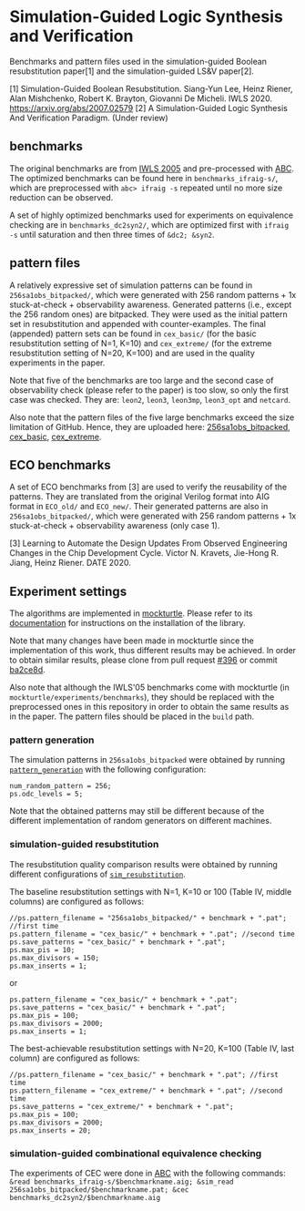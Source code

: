 # Simulation-Guided Logic Synthesis and Verification
 Benchmarks and pattern files used in the simulation-guided Boolean resubstitution paper[1] and the simulation-guided LS&V paper[2].
 
 [1] Simulation-Guided Boolean Resubstitution. Siang-Yun Lee, Heinz Riener, Alan Mishchenko, Robert K. Brayton, Giovanni De Micheli. IWLS 2020. https://arxiv.org/abs/2007.02579
 [2] A Simulation-Guided Logic Synthesis And Verification Paradigm. (Under review)

## benchmarks
The original benchmarks are from [IWLS 2005](http://iwls.org/iwls2005/benchmarks.html) and pre-processed with [ABC](https://github.com/berkeley-abc/abc). The optimized benchmarks can be found here in `benchmarks_ifraig-s/`, which are preprocessed with `abc> ifraig -s` repeated until no more size reduction can be observed. 

A set of highly optimized benchmarks used for experiments on equivalence checking are in `benchmarks_dc2syn2/`, which are optimized first with `ifraig -s` until saturation and then three times of `&dc2; &syn2`.

## pattern files
A relatively expressive set of simulation patterns can be found in `256sa1obs_bitpacked/`, which were generated with 256 random patterns + 1x stuck-at-check + observability awareness. Generated patterns (i.e., except the 256 random ones) are bitpacked. They were used as the initial pattern set in resubstitution and appended with counter-examples. The final (appended) pattern sets can be found in `cex_basic/` (for the basic resubstitution setting of N=1, K=10) and `cex_extreme/` (for the extreme resubstitution setting of N=20, K=100) and are used in the quality experiments in the paper.

Note that five of the benchmarks are too large and the second case of observability check (please refer to the paper) is too slow, so only the first case was checked. They are: `leon2`, `leon3`, `leon3mp`, `leon3_opt` and `netcard`.

Also note that the pattern files of the five large benchmarks exceed the size limitation of GitHub. Hence, they are uploaded here: [256sa1obs_bitpacked](https://drive.google.com/drive/folders/1Ws9nBxLNNg74Nss9P5lq4RxUiWCtJedT?usp=sharing), [cex_basic](https://drive.google.com/drive/folders/1oM_FI3KQBYEU_2GPvEjtqX4_8U_oNp-o?usp=sharing), [cex_extreme](https://drive.google.com/drive/folders/1qtWNsEOWVNQcdcoisNcynZ9Ee7pKmYIb?usp=sharing).

## ECO benchmarks
A set of ECO benchmarks from [3] are used to verify the reusability of the patterns. They are translated from the original Verilog format into AIG format in `ECO_old/` and `ECO_new/`. Their generated patterns are also in `256sa1obs_bitpacked/`, which were generated with 256 random patterns + 1x stuck-at-check + observability awareness (only case 1).

[3] Learning to Automate the Design Updates From Observed Engineering Changes in the Chip Development Cycle. Victor N. Kravets, Jie-Hong R. Jiang, Heinz Riener. DATE 2020.


## Experiment settings
The algorithms are implemented in [mockturtle](https://github.com/lsils/mockturtle). Please refer to its [documentation](https://mockturtle.readthedocs.io/en/latest/installation.html) for instructions on the installation of the library.

Note that many changes have been made in mockturtle since the implementation of this work, thus different results may be achieved. In order to obtain similar results, please clone from pull request [#396](https://github.com/lsils/mockturtle/pull/396) or commit [ba2ce8d](https://github.com/lsils/mockturtle/commit/ba2ce8d3b0a89d9096404f7c861e3103038e9d95).

Also note that although the IWLS'05 benchmarks come with mockturtle (in `mockturtle/experiments/benchmarks`), they should be replaced with the preprocessed ones in this repository in order to obtain the same results as in the paper. The pattern files should be placed in the `build` path.

### pattern generation
The simulation patterns in `256sa1obs_bitpacked` were obtained by running [`pattern_generation`](https://github.com/lsils/mockturtle/blob/master/experiments/pattern_generation.cpp) with the following configuration:

`num_random_pattern = 256;`  
`ps.odc_levels = 5;`  

Note that the obtained patterns may still be different because of the different implementation of random generators on different machines.

### simulation-guided resubstitution
The resubstitution quality comparison results were obtained by running different configurations of [`sim_resubstitution`](https://github.com/lsils/mockturtle/blob/master/experiments/sim_resubstitution.cpp).

The baseline resubstitution settings with N=1, K=10 or 100 (Table IV, middle columns) are configured as follows:

`//ps.pattern_filename = "256sa1obs_bitpacked/" + benchmark + ".pat"; //first time`  
`ps.pattern_filename = "cex_basic/" + benchmark + ".pat"; //second time`  
`ps.save_patterns = "cex_basic/" + benchmark + ".pat";`  
`ps.max_pis = 10;`  
`ps.max_divisors = 150;`  
`ps.max_inserts = 1;` 

or

`ps.pattern_filename = "cex_basic/" + benchmark + ".pat";`  
`ps.save_patterns = "cex_basic/" + benchmark + ".pat";`  
`ps.max_pis = 100;`  
`ps.max_divisors = 2000;`  
`ps.max_inserts = 1;` 

The best-achievable resubstitution settings with N=20, K=100 (Table IV, last column) are configured as follows:

`//ps.pattern_filename = "cex_basic/" + benchmark + ".pat"; //first time`  
`ps.pattern_filename = "cex_extreme/" + benchmark + ".pat"; //second time`  
`ps.save_patterns = "cex_extreme/" + benchmark + ".pat";`  
`ps.max_pis = 100;`  
`ps.max_divisors = 2000;`  
`ps.max_inserts = 20;` 

### simulation-guided combinational equivalence checking
The experiments of CEC were done in [ABC](https://github.com/berkeley-abc/abc) with the following commands:
`&read benchmarks_ifraig-s/$benchmarkname.aig; &sim_read 256sa1obs_bitpacked/$benchmarkname.pat; &cec benchmarks_dc2syn2/$benchmarkname.aig`
